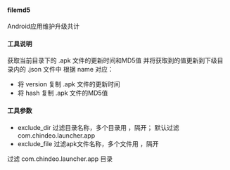 #### filemd5

Android应用维护升级共计

#### 工具说明
获取当前目录下的 .apk 文件的更新时间和MD5值
并将获取到的值更新到下级目录内的 .json 文件中
根据 name 对应：
 - 将 version 复制 .apk 文件的更新时间
 - 将 hash 复制 .apk 文件的MD5值

#### 工具参数
- exclude_dir 过滤目录名称，多个目录用 ，隔开； 默认过滤 com.chindeo.launcher.app
- exclude_file 过滤apk文件名称，多个文件用 ，隔开

过滤 com.chindeo.launcher.app 目录